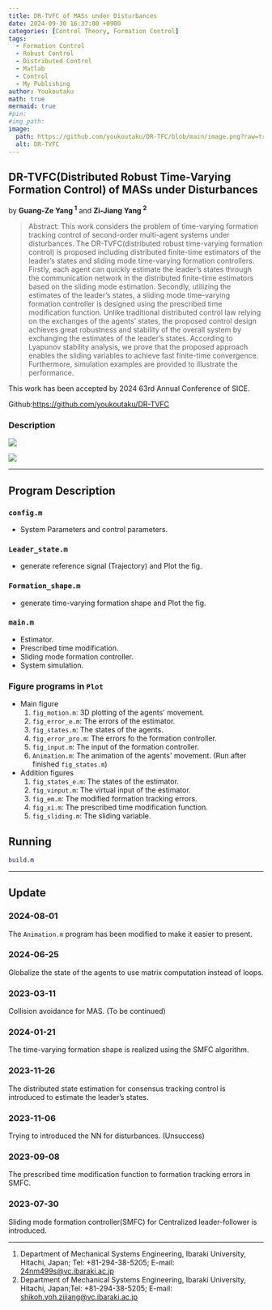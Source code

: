 ```yaml
---
title: DR-TVFC of MASs under Disturbances
date: 2024-09-30 16:37:00 +0900
categories: [Control Theory, Formation Control]
tags:
  - Formation Control
  - Robust Control
  - Distributed Control
  - Matlab
  - Control
  - My Publishing
author: Youkoutaku
math: true
mermaid: true
#pin:
#img_path:
image:
  path: https://github.com/youkoutaku/DR-TFC/blob/main/image.png?raw=true
  alt: DR-TVFC
---
```


## DR-TVFC(Distributed Robust Time-Varying Formation Control) of MASs under Disturbances

by **Guang-Ze Yang $^1$** and **Zi-Jiang Yang $^2$**

> Abstract: This work considers the problem of time-varying formation tracking control of second-order multi-agent systems under disturbances. The DR-TVFC(distributed robust time-varying formation control) is proposed including distributed finite-time estimators of the leader’s states and sliding mode time-varying formation controllers. Firstly, each agent can quickly estimate the leader’s states through the communication network in the distributed finite-time estimators based on the sliding mode estimation. Secondly, utilizing the estimates of the leader’s states, a sliding mode time-varying formation controller is designed using the prescribed time modification function. Unlike traditional distributed control law relying on the exchanges of the agents’ states, the proposed control design achieves great robustness and stability of the overall system by exchanging the estimates of the leader’s states. According to Lyapunov stability analysis, we prove that the proposed approach enables the sliding variables to achieve fast finite-time convergence. Furthermore, simulation examples are provided to illustrate the performance.

This work has been accepted by 2024 63rd Annual Conference of SICE.

Github:https://github.com/youkoutaku/DR-TVFC

### Description

![](https://github.com/youkoutaku/DR-TVFC/blob/main/Framework.png?raw=true)

![](https://github.com/youkoutaku/DR-TVFC/blob/main/Conclusion.png?raw=true)

---
## Program Description
### `config.m`
- System Parameters and control parameters.
### `Leader_state.m`
- generate reference signal (Trajectory) and Plot the fig.
### `Formation_shape.m`
- generate time-varying formation shape and Plot the fig.
### `main.m`
- Estimator.
- Prescribed time modification.
- Sliding mode formation controller.
- System simulation.
### Figure programs in `Plot`
- Main figure
   1. `fig_motion.m`: 3D plotting of the agents' movement.
   2. `fig_error_e.m`: The errors of the estimator.
   3. `fig_states.m`: The states of the agents.
   4. `fig_error_pro.m`: The errors fo the formation controller.
   5. `fig_input.m`: The input of the formation controller.
   6. `Animation.m`: The animation of the agents' movement. (Run after finished `fig_states.m`)
- Addition figures
   1. `fig_states_e.m`: The states of the estimator.
   2. `fig_vinput.m`: The virtual input of the estimator.
   3. `fig_em.m`: The modified formation tracking errors.
   4. `fig_xi.m`: The prescribed time modification function.
   5. `fig_sliding.m`: The sliding variable.

## Running

```matlab
build.m
```

---
## Update
### 2024-08-01
The `Animation.m` program has been modified to make it easier to present.

### 2024-06-25
Globalize the state of the agents to use matrix computation instead of loops.

### 2023-03-11
Collision avoidance for MAS. (To be continued)

### 2024-01-21
The time-varying formation shape is realized using the SMFC algorithm.

### 2023-11-26
The distributed state estimation for consensus tracking control is introduced to  estimate the leader’s states.

### 2023-11-06
Trying to introduced the NN for disturbances. (Unsuccess)

### 2023-09-08
The prescribed time modification function to formation tracking errors in SMFC.

### 2023-07-30
Sliding mode formation controller(SMFC) for Centralized leader-follower is introduced.

---
1. Department of Mechanical Systems Engineering, Ibaraki University, Hitachi, Japan; Tel: +81-294-38-5205; E-mail: 24nm499s@vc.ibaraki.ac.jp
2. Department of Mechanical Systems Engineering, Ibaraki University, Hitachi, Japan;Tel: +81-294-38-5205; E-mail: shikoh.yoh.zijiang@vc.ibaraki.ac.jp